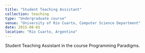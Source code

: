 ```yaml
---
title: "Student Teaching Assistant"
collection: teaching
type: "Undergraduate course"
venue: "University of Río Cuarto, Computer Science Department"
date: 2015-08-01
location: "Río Cuarto, Argentina"
---
```


Student Teaching Assistant in the course Programming Paradigms.
